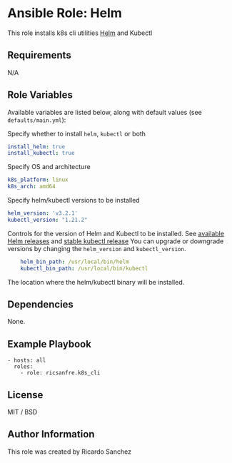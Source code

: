 # Ansible Role: Helm

This role installs k8s cli utilities [Helm](https://helm.sh) and Kubectl 


## Requirements

N/A

## Role Variables

Available variables are listed below, along with default values (see `defaults/main.yml`):

Specify whether to install `helm`, `kubectl` or both

```yml
install_helm: true
install_kubectl: true
```
Specify OS and architecture
```yml
k8s_platform: linux
k8s_arch: amd64
```
Specify helm/kubectl versions to be installed
```yml
helm_version: 'v3.2.1'
kubectl_version: "1.21.2"
```

Controls for the version of Helm and Kubectl to be installed. See [available Helm releases](https://github.com/helm/helm/releases/) and [stable kubectl release](https://dl.k8s.io/release/stable.txt)
You can upgrade or downgrade versions by changing the `helm_version` and `kubectl_version`.

```yml
    helm_bin_path: /usr/local/bin/helm
    kubectl_bin_path: /usr/local/bin/kubectl
```

The location where the helm/kubectl binary will be installed.

## Dependencies

None.

## Example Playbook

    - hosts: all
      roles:
        - role: ricsanfre.k8s_cli

## License

MIT / BSD

## Author Information

This role was created by Ricardo Sanchez